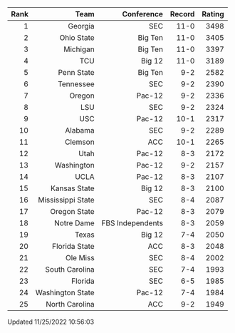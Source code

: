 | Rank  | Team                 | Conference           | Record   | Rating |
| ---:  | ---:                 | ---:                 | ---:     | ---:   |
| 1     | Georgia              | SEC                  | 11-0     | 3498   |
| 2     | Ohio State           | Big Ten              | 11-0     | 3405   |
| 3     | Michigan             | Big Ten              | 11-0     | 3397   |
| 4     | TCU                  | Big 12               | 11-0     | 3189   |
| 5     | Penn State           | Big Ten              | 9-2      | 2582   |
| 6     | Tennessee            | SEC                  | 9-2      | 2390   |
| 7     | Oregon               | Pac-12               | 9-2      | 2336   |
| 8     | LSU                  | SEC                  | 9-2      | 2324   |
| 9     | USC                  | Pac-12               | 10-1     | 2317   |
| 10    | Alabama              | SEC                  | 9-2      | 2289   |
| 11    | Clemson              | ACC                  | 10-1     | 2265   |
| 12    | Utah                 | Pac-12               | 8-3      | 2172   |
| 13    | Washington           | Pac-12               | 9-2      | 2157   |
| 14    | UCLA                 | Pac-12               | 8-3      | 2107   |
| 15    | Kansas State         | Big 12               | 8-3      | 2100   |
| 16    | Mississippi State    | SEC                  | 8-4      | 2087   |
| 17    | Oregon State         | Pac-12               | 8-3      | 2079   |
| 18    | Notre Dame           | FBS Independents     | 8-3      | 2059   |
| 19    | Texas                | Big 12               | 7-4      | 2050   |
| 20    | Florida State        | ACC                  | 8-3      | 2048   |
| 21    | Ole Miss             | SEC                  | 8-4      | 2002   |
| 22    | South Carolina       | SEC                  | 7-4      | 1993   |
| 23    | Florida              | SEC                  | 6-5      | 1985   |
| 24    | Washington State     | Pac-12               | 7-4      | 1984   |
| 25    | North Carolina       | ACC                  | 9-2      | 1949   |

Updated 11/25/2022 10:56:03
